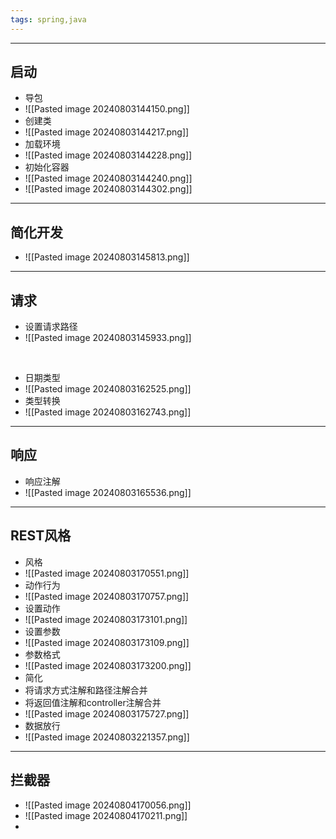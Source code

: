 ```yaml
---
tags: spring,java
---
```


---

## 启动

 - 导包
 - ![[Pasted image 20240803144150.png]]
 - 创建类
 - ![[Pasted image 20240803144217.png]]
 - 加载环境
 - ![[Pasted image 20240803144228.png]]
 - 初始化容器
 - ![[Pasted image 20240803144240.png]]
 - ![[Pasted image 20240803144302.png]]

---

## 简化开发

 - ![[Pasted image 20240803145813.png]]

---

## 请求

 - 设置请求路径
 - ![[Pasted image 20240803145933.png]]

<br />

 - 日期类型
 - ![[Pasted image 20240803162525.png]]
 - 类型转换
 - ![[Pasted image 20240803162743.png]]

---

## 响应

 - 响应注解
 - ![[Pasted image 20240803165536.png]]


---

## REST风格

 - 风格
 - ![[Pasted image 20240803170551.png]]
 - 动作行为
 - ![[Pasted image 20240803170757.png]]
 - 设置动作
 - ![[Pasted image 20240803173101.png]]
 - 设置参数
 - ![[Pasted image 20240803173109.png]]
 - 参数格式
 - ![[Pasted image 20240803173200.png]]
 - 简化
 - 将请求方式注解和路径注解合并
 - 将返回值注解和controller注解合并
 - ![[Pasted image 20240803175727.png]]
 - 数据放行
 - ![[Pasted image 20240803221357.png]]

---

## 拦截器

 - ![[Pasted image 20240804170056.png]]
 - ![[Pasted image 20240804170211.png]]
 - 